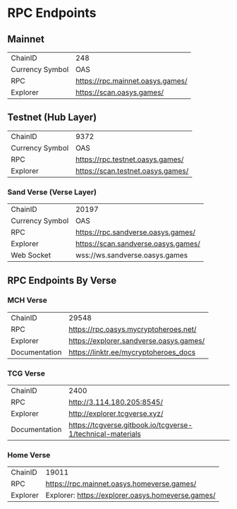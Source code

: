 # RPC Endpoints 


## Mainnet
|                 |                                    |
|-----------------|------------------------------------|
| ChainID         | 248                                |
| Currency Symbol | OAS                                |
| RPC             | https://rpc.mainnet.oasys.games/   |
| Explorer        | https://scan.oasys.games/      |

## Testnet (Hub Layer)
|                 |                                         |
|-----------------|-----------------------------------------|
| ChainID         | 9372                                    |
| Currency Symbol | OAS                                     |
| RPC             | https://rpc.testnet.oasys.games/        |
| Explorer        | https://scan.testnet.oasys.games/   |

### Sand Verse (Verse Layer)
|                 |                                            |
|-----------------|--------------------------------------------|
| ChainID         | 20197                                      |
| Currency Symbol | OAS                                        |
| RPC             | https://rpc.sandverse.oasys.games/         |
| Explorer        | https://scan.sandverse.oasys.games/    |
| Web Socket      | wss://ws.sandverse.oasys.games             |


## RPC Endpoints By Verse


### MCH Verse

|                 |                                            |
|-----------------|--------------------------------------------|
| ChainID         | 29548                                      |
| RPC             | https://rpc.oasys.mycryptoheroes.net/      |
| Explorer        | https://explorer.sandverse.oasys.games/    |
| Documentation   | https://linktr.ee/mycryptoheroes_docs      |

### TCG Verse 

|                 |                                            |
|-----------------|--------------------------------------------|
| ChainID         | 2400                                      |
| RPC             | http://3.114.180.205:8545/                |
| Explorer        | http://explorer.tcgverse.xyz/   |
| Documentation   | https://tcgverse.gitbook.io/tcgverse-1/technical-materials      |

### Home Verse

|                 |                                            |
|-----------------|--------------------------------------------|
| ChainID         | 19011                                      |
| RPC             | https://rpc.mainnet.oasys.homeverse.games/    |
| Explorer        | Explorer: https://explorer.oasys.homeverse.games/   |

